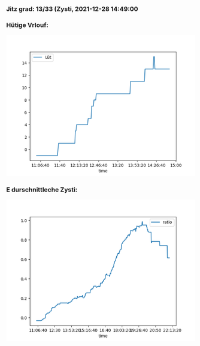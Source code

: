### Jitz grad: 13/33 (Zysti, 2021-12-28 14:49:00

### Hütige Vrlouf:
![Graph](Today.png)

### E durschnittleche Zysti:
![Graph](Zysti.png)